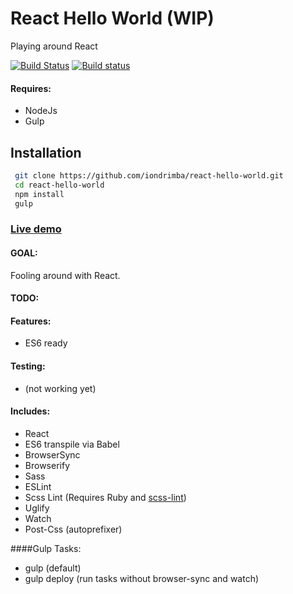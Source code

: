 # React Hello World (WIP)

Playing around React

[![Build Status](https://travis-ci.org/iondrimba/react-hello-world.svg?branch=master)](https://travis-ci.org/iondrimba/react-hello-world) [![Build status](https://ci.appveyor.com/api/projects/status/294t79bmjs9movsf/branch/master?svg=true)](https://ci.appveyor.com/project/iondrimba/react-hello-world/branch/master)


#### Requires:

* NodeJs
* Gulp

## Installation

```sh
 git clone https://github.com/iondrimba/react-hello-world.git
 cd react-hello-world
 npm install
 gulp
```

### [Live demo]

#### GOAL:
Fooling around with React.

#### TODO:


#### Features:

* ES6 ready

#### Testing:

* (not working yet)

#### Includes:

* React
* ES6 transpile via Babel
* BrowserSync
* Browserify
* Sass
* ESLint
* Scss Lint (Requires Ruby and [scss-lint])
* Uglify
* Watch
* Post-Css (autoprefixer)

####Gulp Tasks:

* gulp (default)
* gulp deploy (run tasks without browser-sync and watch)

[scss-lint]:<https://github.com/brigade/scss-lint#installation>
[Live demo]:<http://iondrimba.github.io/react-hello-world/>
